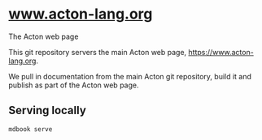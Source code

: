 # www.acton-lang.org
The Acton web page

This git repository servers the main Acton web page, https://www.acton-lang.org.

We pull in documentation from the main Acton git repository, build it and publish as part of the Acton web page.

## Serving locally

``` sh
mdbook serve
```

